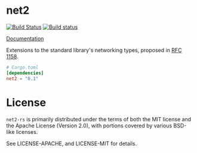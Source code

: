 # net2

[![Build Status](https://travis-ci.org/alexcrichton/net2-rs.svg?branch=master)](https://travis-ci.org/alexcrichton/net2-rs)
[![Build status](https://ci.appveyor.com/api/projects/status/ns78f02jt2uvd2lp?svg=true)](https://ci.appveyor.com/project/alexcrichton/net2-rs)

[Documentation](http://alexcrichton.com/net2-rs/net2/index.html)

Extensions to the standard library's networking types, proposed in [RFC
1158][rfc].


[rfc]: https://github.com/alexcrichton/rfcs/blob/net2.1/text/0000-io-net-2.1.md

```toml
# Cargo.toml
[dependencies]
net2 = "0.1"
```

# License

`net2-rs` is primarily distributed under the terms of both the MIT license and
the Apache License (Version 2.0), with portions covered by various BSD-like
licenses.

See LICENSE-APACHE, and LICENSE-MIT for details.
